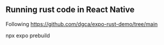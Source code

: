 ## Running rust code in React Native

Following https://github.com/dgca/expo-rust-demo/tree/main

npx expo prebuild
